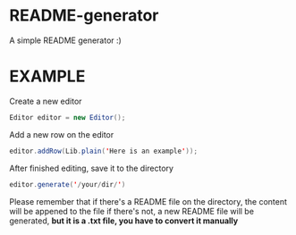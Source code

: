 # README-generator
A simple README generator :)
# EXAMPLE 
Create a new editor
```java
Editor editor = new Editor();
``` 
Add a new row on the editor
```java
editor.addRow(Lib.plain('Here is an example'));
``` 
After finished editing, save it to the directory
```java
editor.generate('/your/dir/')
``` 
Please remember that if there's a README file on the directory, the content will be appened to the file
if there's not, a new README file will be generated, **but it is a .txt file, you have to convert it manually** 
